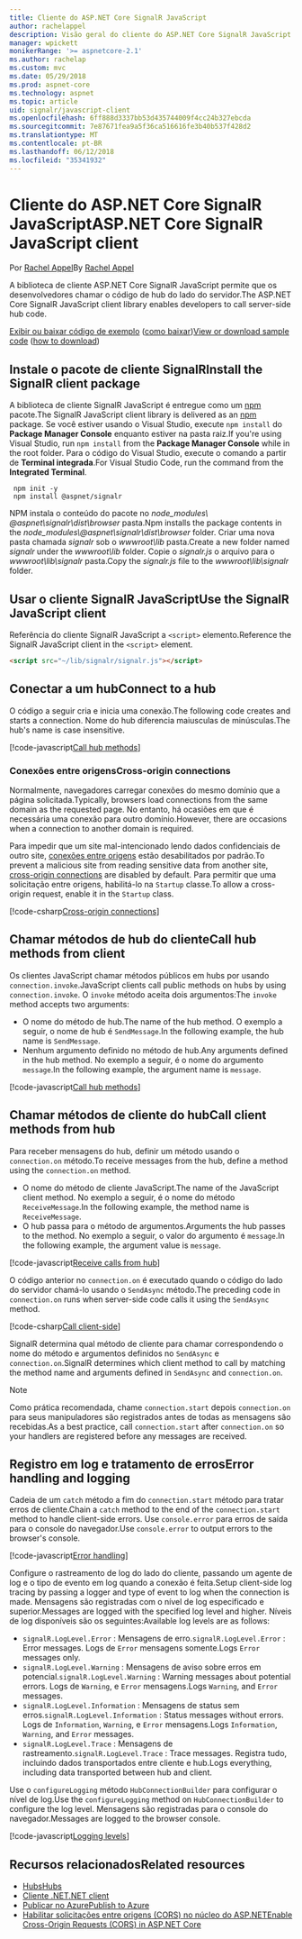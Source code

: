 ```yaml
---
title: Cliente do ASP.NET Core SignalR JavaScript
author: rachelappel
description: Visão geral do cliente do ASP.NET Core SignalR JavaScript.
manager: wpickett
monikerRange: '>= aspnetcore-2.1'
ms.author: rachelap
ms.custom: mvc
ms.date: 05/29/2018
ms.prod: aspnet-core
ms.technology: aspnet
ms.topic: article
uid: signalr/javascript-client
ms.openlocfilehash: 6ff888d3337bb53d435744009f4cc24b327ebcda
ms.sourcegitcommit: 7e87671fea9a5f36ca516616fe3b40b537f428d2
ms.translationtype: MT
ms.contentlocale: pt-BR
ms.lasthandoff: 06/12/2018
ms.locfileid: "35341932"
---
```

# <a name="aspnet-core-signalr-javascript-client"></a><span data-ttu-id="c8ab9-103">Cliente do ASP.NET Core SignalR JavaScript</span><span class="sxs-lookup"><span data-stu-id="c8ab9-103">ASP.NET Core SignalR JavaScript client</span></span>

<span data-ttu-id="c8ab9-104">Por [Rachel Appel](http://twitter.com/rachelappel)</span><span class="sxs-lookup"><span data-stu-id="c8ab9-104">By [Rachel Appel](http://twitter.com/rachelappel)</span></span>

<span data-ttu-id="c8ab9-105">A biblioteca de cliente ASP.NET Core SignalR JavaScript permite que os desenvolvedores chamar o código de hub do lado do servidor.</span><span class="sxs-lookup"><span data-stu-id="c8ab9-105">The ASP.NET Core SignalR JavaScript client library enables developers to call server-side hub code.</span></span>

<span data-ttu-id="c8ab9-106">[Exibir ou baixar código de exemplo](https://github.com/aspnet/Docs/tree/live/aspnetcore/signalr/javascript-client/sample) ([como baixar](xref:tutorials/index#how-to-download-a-sample))</span><span class="sxs-lookup"><span data-stu-id="c8ab9-106">[View or download sample code](https://github.com/aspnet/Docs/tree/live/aspnetcore/signalr/javascript-client/sample) ([how to download](xref:tutorials/index#how-to-download-a-sample))</span></span>

## <a name="install-the-signalr-client-package"></a><span data-ttu-id="c8ab9-107">Instale o pacote de cliente SignalR</span><span class="sxs-lookup"><span data-stu-id="c8ab9-107">Install the SignalR client package</span></span>

<span data-ttu-id="c8ab9-108">A biblioteca de cliente SignalR JavaScript é entregue como um [npm](https://www.npmjs.com/) pacote.</span><span class="sxs-lookup"><span data-stu-id="c8ab9-108">The SignalR JavaScript client library is delivered as an [npm](https://www.npmjs.com/) package.</span></span> <span data-ttu-id="c8ab9-109">Se você estiver usando o Visual Studio, execute `npm install` do **Package Manager Console** enquanto estiver na pasta raiz.</span><span class="sxs-lookup"><span data-stu-id="c8ab9-109">If you're using Visual Studio, run `npm install` from the **Package Manager Console** while in the root folder.</span></span> <span data-ttu-id="c8ab9-110">Para o código do Visual Studio, execute o comando a partir de **Terminal integrada**.</span><span class="sxs-lookup"><span data-stu-id="c8ab9-110">For Visual Studio Code, run the command from the **Integrated Terminal**.</span></span>

  ```console
   npm init -y
   npm install @aspnet/signalr
  ```

<span data-ttu-id="c8ab9-111">NPM instala o conteúdo do pacote no *node_modules\\ @aspnet\signalr\dist\browser*  pasta.</span><span class="sxs-lookup"><span data-stu-id="c8ab9-111">Npm installs the package contents in the *node_modules\\@aspnet\signalr\dist\browser* folder.</span></span> <span data-ttu-id="c8ab9-112">Criar uma nova pasta chamada *signalr* sob o *wwwroot\\lib* pasta.</span><span class="sxs-lookup"><span data-stu-id="c8ab9-112">Create a new folder named *signalr* under the *wwwroot\\lib* folder.</span></span> <span data-ttu-id="c8ab9-113">Copie o *signalr.js* o arquivo para o *wwwroot\lib\signalr* pasta.</span><span class="sxs-lookup"><span data-stu-id="c8ab9-113">Copy the *signalr.js* file to the *wwwroot\lib\signalr* folder.</span></span>

## <a name="use-the-signalr-javascript-client"></a><span data-ttu-id="c8ab9-114">Usar o cliente SignalR JavaScript</span><span class="sxs-lookup"><span data-stu-id="c8ab9-114">Use the SignalR JavaScript client</span></span>

<span data-ttu-id="c8ab9-115">Referência do cliente SignalR JavaScript a `<script>` elemento.</span><span class="sxs-lookup"><span data-stu-id="c8ab9-115">Reference the SignalR JavaScript client in the `<script>` element.</span></span>

```html
<script src="~/lib/signalr/signalr.js"></script>
```

## <a name="connect-to-a-hub"></a><span data-ttu-id="c8ab9-116">Conectar a um hub</span><span class="sxs-lookup"><span data-stu-id="c8ab9-116">Connect to a hub</span></span>

<span data-ttu-id="c8ab9-117">O código a seguir cria e inicia uma conexão.</span><span class="sxs-lookup"><span data-stu-id="c8ab9-117">The following code creates and starts a connection.</span></span> <span data-ttu-id="c8ab9-118">Nome do hub diferencia maiusculas de minúsculas.</span><span class="sxs-lookup"><span data-stu-id="c8ab9-118">The hub's name is case insensitive.</span></span>

[!code-javascript[Call hub methods](javascript-client/sample/wwwroot/js/chat.js?range=9-12,28)]

### <a name="cross-origin-connections"></a><span data-ttu-id="c8ab9-119">Conexões entre origens</span><span class="sxs-lookup"><span data-stu-id="c8ab9-119">Cross-origin connections</span></span>

<span data-ttu-id="c8ab9-120">Normalmente, navegadores carregar conexões do mesmo domínio que a página solicitada.</span><span class="sxs-lookup"><span data-stu-id="c8ab9-120">Typically, browsers load connections from the same domain as the requested page.</span></span> <span data-ttu-id="c8ab9-121">No entanto, há ocasiões em que é necessária uma conexão para outro domínio.</span><span class="sxs-lookup"><span data-stu-id="c8ab9-121">However, there are occasions when a connection to another domain is required.</span></span>

<span data-ttu-id="c8ab9-122">Para impedir que um site mal-intencionado lendo dados confidenciais de outro site, [conexões entre origens](xref:security/cors) estão desabilitados por padrão.</span><span class="sxs-lookup"><span data-stu-id="c8ab9-122">To prevent a malicious site from reading sensitive data from another site, [cross-origin connections](xref:security/cors) are disabled by default.</span></span> <span data-ttu-id="c8ab9-123">Para permitir que uma solicitação entre origens, habilitá-lo na `Startup` classe.</span><span class="sxs-lookup"><span data-stu-id="c8ab9-123">To allow a cross-origin request, enable it in the `Startup` class.</span></span>

[!code-csharp[Cross-origin connections](javascript-client/sample/Startup.cs?highlight=29-35,56)]

## <a name="call-hub-methods-from-client"></a><span data-ttu-id="c8ab9-124">Chamar métodos de hub do cliente</span><span class="sxs-lookup"><span data-stu-id="c8ab9-124">Call hub methods from client</span></span>

<span data-ttu-id="c8ab9-125">Os clientes JavaScript chamar métodos públicos em hubs por usando `connection.invoke`.</span><span class="sxs-lookup"><span data-stu-id="c8ab9-125">JavaScript clients call public methods on hubs by using `connection.invoke`.</span></span> <span data-ttu-id="c8ab9-126">O `invoke` método aceita dois argumentos:</span><span class="sxs-lookup"><span data-stu-id="c8ab9-126">The `invoke` method accepts two arguments:</span></span>

* <span data-ttu-id="c8ab9-127">O nome do método de hub.</span><span class="sxs-lookup"><span data-stu-id="c8ab9-127">The name of the hub method.</span></span> <span data-ttu-id="c8ab9-128">O exemplo a seguir, o nome de hub é `SendMessage`.</span><span class="sxs-lookup"><span data-stu-id="c8ab9-128">In the following example, the hub name is `SendMessage`.</span></span>
* <span data-ttu-id="c8ab9-129">Nenhum argumento definido no método de hub.</span><span class="sxs-lookup"><span data-stu-id="c8ab9-129">Any arguments defined in the hub method.</span></span> <span data-ttu-id="c8ab9-130">No exemplo a seguir, é o nome do argumento `message`.</span><span class="sxs-lookup"><span data-stu-id="c8ab9-130">In the following example, the argument name is `message`.</span></span>

[!code-javascript[Call hub methods](javascript-client/sample/wwwroot/js/chat.js?range=24)]

## <a name="call-client-methods-from-hub"></a><span data-ttu-id="c8ab9-131">Chamar métodos de cliente do hub</span><span class="sxs-lookup"><span data-stu-id="c8ab9-131">Call client methods from hub</span></span>

<span data-ttu-id="c8ab9-132">Para receber mensagens do hub, definir um método usando o `connection.on` método.</span><span class="sxs-lookup"><span data-stu-id="c8ab9-132">To receive messages from the hub, define a method using the `connection.on` method.</span></span>

* <span data-ttu-id="c8ab9-133">O nome do método de cliente JavaScript.</span><span class="sxs-lookup"><span data-stu-id="c8ab9-133">The name of the JavaScript client method.</span></span> <span data-ttu-id="c8ab9-134">No exemplo a seguir, é o nome do método `ReceiveMessage`.</span><span class="sxs-lookup"><span data-stu-id="c8ab9-134">In the following example, the method name is `ReceiveMessage`.</span></span>
* <span data-ttu-id="c8ab9-135">O hub passa para o método de argumentos.</span><span class="sxs-lookup"><span data-stu-id="c8ab9-135">Arguments the hub passes to the method.</span></span> <span data-ttu-id="c8ab9-136">No exemplo a seguir, o valor do argumento é `message`.</span><span class="sxs-lookup"><span data-stu-id="c8ab9-136">In the following example, the argument value is `message`.</span></span>

[!code-javascript[Receive calls from hub](javascript-client/sample/wwwroot/js/chat.js?range=14-19)]

<span data-ttu-id="c8ab9-137">O código anterior no `connection.on` é executado quando o código do lado do servidor chamá-lo usando o `SendAsync` método.</span><span class="sxs-lookup"><span data-stu-id="c8ab9-137">The preceding code in `connection.on` runs when server-side code calls it using the `SendAsync` method.</span></span>

[!code-csharp[Call client-side](javascript-client/sample/hubs/chathub.cs?range=8-11)]

<span data-ttu-id="c8ab9-138">SignalR determina qual método de cliente para chamar correspondendo o nome do método e argumentos definidos no `SendAsync` e `connection.on`.</span><span class="sxs-lookup"><span data-stu-id="c8ab9-138">SignalR determines which client method to call by matching the method name and arguments defined in `SendAsync` and `connection.on`.</span></span>

> [!NOTE]
> <span data-ttu-id="c8ab9-139">Como prática recomendada, chame `connection.start` depois `connection.on` para seus manipuladores são registrados antes de todas as mensagens são recebidas.</span><span class="sxs-lookup"><span data-stu-id="c8ab9-139">As a best practice, call `connection.start` after `connection.on` so your handlers are registered before any messages are received.</span></span>

## <a name="error-handling-and-logging"></a><span data-ttu-id="c8ab9-140">Registro em log e tratamento de erros</span><span class="sxs-lookup"><span data-stu-id="c8ab9-140">Error handling and logging</span></span>

<span data-ttu-id="c8ab9-141">Cadeia de um `catch` método a fim do `connection.start` método para tratar erros de cliente.</span><span class="sxs-lookup"><span data-stu-id="c8ab9-141">Chain a `catch` method to the end of the `connection.start` method to handle client-side errors.</span></span> <span data-ttu-id="c8ab9-142">Use `console.error` para erros de saída para o console do navegador.</span><span class="sxs-lookup"><span data-stu-id="c8ab9-142">Use `console.error` to output errors to the browser's console.</span></span>

[!code-javascript[Error handling](javascript-client/sample/wwwroot/js/chat.js?range=28)]

<span data-ttu-id="c8ab9-143">Configure o rastreamento de log do lado do cliente, passando um agente de log e o tipo de evento em log quando a conexão é feita.</span><span class="sxs-lookup"><span data-stu-id="c8ab9-143">Setup client-side log tracing by passing a logger and type of event to log when the connection is made.</span></span> <span data-ttu-id="c8ab9-144">Mensagens são registradas com o nível de log especificado e superior.</span><span class="sxs-lookup"><span data-stu-id="c8ab9-144">Messages are logged with the specified log level and higher.</span></span> <span data-ttu-id="c8ab9-145">Níveis de log disponíveis são os seguintes:</span><span class="sxs-lookup"><span data-stu-id="c8ab9-145">Available log levels are as follows:</span></span>

* <span data-ttu-id="c8ab9-146">`signalR.LogLevel.Error` : Mensagens de erro.</span><span class="sxs-lookup"><span data-stu-id="c8ab9-146">`signalR.LogLevel.Error` : Error messages.</span></span> <span data-ttu-id="c8ab9-147">Logs de `Error` mensagens somente.</span><span class="sxs-lookup"><span data-stu-id="c8ab9-147">Logs `Error` messages only.</span></span>
* <span data-ttu-id="c8ab9-148">`signalR.LogLevel.Warning` : Mensagens de aviso sobre erros em potencial.</span><span class="sxs-lookup"><span data-stu-id="c8ab9-148">`signalR.LogLevel.Warning` : Warning messages about potential errors.</span></span> <span data-ttu-id="c8ab9-149">Logs de `Warning`, e `Error` mensagens.</span><span class="sxs-lookup"><span data-stu-id="c8ab9-149">Logs `Warning`, and `Error` messages.</span></span>
* <span data-ttu-id="c8ab9-150">`signalR.LogLevel.Information` : Mensagens de status sem erros.</span><span class="sxs-lookup"><span data-stu-id="c8ab9-150">`signalR.LogLevel.Information` : Status messages without errors.</span></span> <span data-ttu-id="c8ab9-151">Logs de `Information`, `Warning`, e `Error` mensagens.</span><span class="sxs-lookup"><span data-stu-id="c8ab9-151">Logs `Information`, `Warning`, and `Error` messages.</span></span>
* <span data-ttu-id="c8ab9-152">`signalR.LogLevel.Trace` : Mensagens de rastreamento.</span><span class="sxs-lookup"><span data-stu-id="c8ab9-152">`signalR.LogLevel.Trace` : Trace messages.</span></span> <span data-ttu-id="c8ab9-153">Registra tudo, incluindo dados transportados entre cliente e hub.</span><span class="sxs-lookup"><span data-stu-id="c8ab9-153">Logs everything, including data transported between hub and client.</span></span>

<span data-ttu-id="c8ab9-154">Use o `configureLogging` método `HubConnectionBuilder` para configurar o nível de log.</span><span class="sxs-lookup"><span data-stu-id="c8ab9-154">Use the `configureLogging` method on `HubConnectionBuilder` to configure the log level.</span></span> <span data-ttu-id="c8ab9-155">Mensagens são registradas para o console do navegador.</span><span class="sxs-lookup"><span data-stu-id="c8ab9-155">Messages are logged to the browser console.</span></span>

[!code-javascript[Logging levels](javascript-client/sample/wwwroot/js/chat.js?range=9-12)]

## <a name="related-resources"></a><span data-ttu-id="c8ab9-156">Recursos relacionados</span><span class="sxs-lookup"><span data-stu-id="c8ab9-156">Related resources</span></span>

* [<span data-ttu-id="c8ab9-157">Hubs</span><span class="sxs-lookup"><span data-stu-id="c8ab9-157">Hubs</span></span>](xref:signalr/hubs)
* [<span data-ttu-id="c8ab9-158">Cliente .NET</span><span class="sxs-lookup"><span data-stu-id="c8ab9-158">.NET client</span></span>](xref:signalr/dotnet-client)
* [<span data-ttu-id="c8ab9-159">Publicar no Azure</span><span class="sxs-lookup"><span data-stu-id="c8ab9-159">Publish to Azure</span></span>](xref:signalr/publish-to-azure-web-app)
* [<span data-ttu-id="c8ab9-160">Habilitar solicitações entre origens (CORS) no núcleo do ASP.NET</span><span class="sxs-lookup"><span data-stu-id="c8ab9-160">Enable Cross-Origin Requests (CORS) in ASP.NET Core</span></span>](xref:security/cors)
